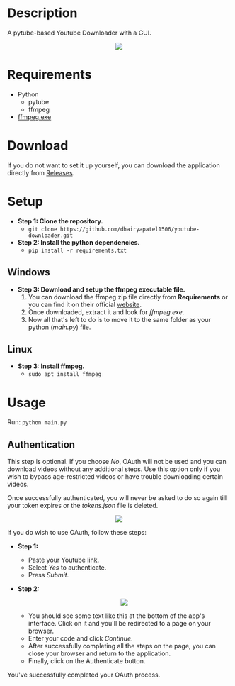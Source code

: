 # Description
A pytube-based Youtube Downloader with a GUI.
<p align="center"> <img src="https://github.com/dhairyapatel1506/youtube-downloader/assets/101339040/d8866e33-cc5f-48b8-b628-f77ce2f113cf"> </p>

# Requirements
- Python
	- pytube
	- ffmpeg
- <a href="https://www.gyan.dev/ffmpeg/builds/packages/ffmpeg-7.0-essentials_build.zip">ffmpeg.exe</a>

# Download
If you do not want to set it up yourself, you can download the application directly from <a href="https://github.com/dhairyapatel1506/youtube-downloader/releases">Releases</a>.

# Setup
- **Step 1: Clone the repository.**
  - ```git clone https://github.com/dhairyapatel1506/youtube-downloader.git```
- **Step 2: Install the python dependencies.**
  - ```pip install -r requirements.txt```
## Windows
- **Step 3: Download and setup the ffmpeg executable file.**
  1. You can download the ffmpeg zip file directly from **Requirements** or you can find it on their official <a href="https://ffmpeg.org/download.html">website</a>.
  2. Once downloaded, extract it and look for _ffmpeg.exe_.
  3. Now all that's left to do is to move it to the same folder as your python (_main.py_) file.
## Linux
- **Step 3: Install ffmpeg.**
  - ```sudo apt install ffmpeg```

# Usage
Run: ```python main.py```
## Authentication
This step is optional. If you choose _No_, OAuth will not be used and you can download videos without any additional steps. Use this option only if you wish to bypass age-restricted videos or have trouble downloading certain videos. 

Once successfully authenticated, you will never be asked to do so again till your token expires or the _tokens.json_ file is deleted.
<p align="center"> <img src="https://github.com/dhairyapatel1506/youtube-downloader/assets/101339040/018f365f-7546-4c80-8034-5ec19ddc401a"> </p>

If you do wish to use OAuth, follow these steps:
- **Step 1:**
  - Paste your Youtube link.
  - Select _Yes_ to authenticate.
  - Press _Submit_.

- **Step 2:**
  <p align="center"> <img src="https://github.com/dhairyapatel1506/youtube-downloader/assets/101339040/c6c86d89-353a-45b7-99a5-20278fb1fb74"> </p>
  
  - You should see some text like this at the bottom of the app's interface. Click on it and you'll be redirected to a page on your browser.
  - Enter your code and click _Continue_.
  - After successfully completing all the steps on the page, you can close your browser and return to the application.
  - Finally, click on the Authenticate button.

You've successfully completed your OAuth process.
